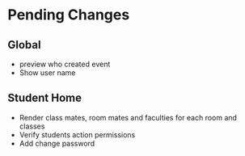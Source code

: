 # Pending Changes

## Global
- preview who created event
- Show user name

## Student Home
- Render class mates, room mates and faculties for each room and classes
- Verify students action permissions
- Add change password
